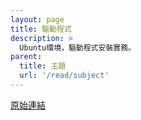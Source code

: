 ```yaml
---
layout: page
title: 驅動程式
description: >
  Ubuntu環境，驅動程式安裝實務。
parent:
  title: 主題
  url: '/read/subject'
---
```


[原始連結](http://www.ubuntu-tw.org/modules/newbb/viewtopic.php?post_id=333550#forumpost333550)
